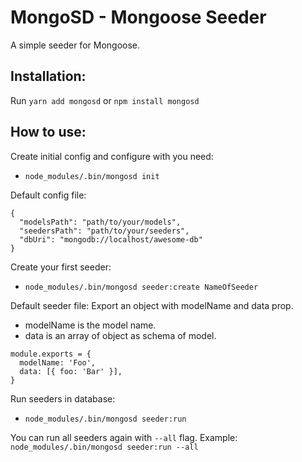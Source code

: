 # MongoSD - Mongoose Seeder
A simple seeder for Mongoose.


## Installation:
Run ```yarn add mongosd``` or ```npm install mongosd```

## How to use:

Create initial config and configure with you need:
- ```node_modules/.bin/mongosd init```

Default config file:
```
{
  "modelsPath": "path/to/your/models",
  "seedersPath": "path/to/your/seeders",
  "dbUri": "mongodb://localhost/awesome-db"
}
```

Create your first seeder:
- ```node_modules/.bin/mongosd seeder:create NameOfSeeder```

Default seeder file: 
Export an object with modelName and data prop.
- modelName is the model name.
- data is an array of object as schema of model.

```
module.exports = {
  modelName: 'Foo',
  data: [{ foo: 'Bar' }],
}
```

Run seeders in database: 
- ```node_modules/.bin/mongosd seeder:run```

You can run all seeders again with ```--all``` flag. Example: ```node_modules/.bin/mongosd seeder:run --all```
